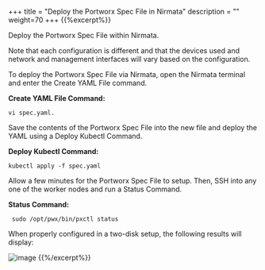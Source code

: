 +++
title = "Deploy the Portworx Spec File in Nirmata"
description = ""
weight=70
+++
{{%excerpt%}}

Deploy the Portworx Spec File within Nirmata. 

Note that each configuration is different and that the devices used and network and management interfaces will vary based on the configuration.

To deploy the  Portworx Spec File via Nirmata, open the Nirmata terminal and enter the  Create YAML File command.

**Create YAML File Command:**
```
vi spec.yaml.
```

Save the contents of the  Portworx Spec File into the new file and deploy the YAML using a Deploy Kubectl Command.

**Deploy Kubectl Command:**
```
kubectl apply -f spec.yaml 
```

Allow a few minutes for the Portworx Spec File to setup. Then, SSH into any one of the worker nodes and run a Status Command.

**Status Command:**
```
 sudo /opt/pwx/bin/pxctl status
```

When properly configured in a two-disk setup, the following results will display: 

![image](/images/portworx-8.png)
{{%/excerpt%}}